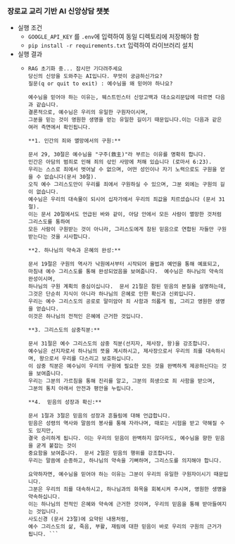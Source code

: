 ### 장로교 교리 기반 AI 신앙상담 챗봇

- 실행 조건
  - `GOOGLE_API_KEY` 를 `.env`에 입력하여 동일 디렉토리에 저장해야 함
  - ``` pip install -r requirements.txt ``` 입력하여 라이브러리 설치
- 실행 결과
  - ```
    RAG 초기화 중... 잠시만 기다려주세요
    당신의 신앙을 도와주는 AI입니다. 무엇이 궁금하신가요?
    질문(q or quit to exit) : 예수님을 왜 믿어야 하나요?
    
    예수님을 믿어야 하는 이유는, 웨스트민스터 신앙고백과 대소요리문답에 따르면 다음과 같습니다.
    결론적으로, 예수님은 우리의 유일한 구원자이시며,
    그분을 믿는 것이 영원한 생명을 얻는 유일한 길이기 때문입니다.이는 다음과 같은 여러 측면에서 확인됩니다.
    
    **1. 인간의 죄와 멸망에서의 구원:**
    
    문서 29, 30절은 예수님을 "구주(救主)"라 부르는 이유를 명확히 합니다.
    인간은 아담의 범죄로 인해 죄의 삯인 사망에 처해 있습니다 (로마서 6:23).
    우리는 스스로 죄에서 벗어날 수 없으며, 어떤 성인이나 자기 노력으로도 구원을 얻을 수 없습니다(문서 30절).
    오직 예수 그리스도만이 우리를 죄에서 구원하실 수 있으며, 그분 외에는 구원의 길이 없습니다.
    예수님은 우리의 대속물이 되시어 십자가에서 우리의 죄값을 치르셨습니다 (문서 31절).
    이는 문서 20절에서도 언급된 바와 같이, 아담 안에서 모든 사람이 멸망한 것처럼 그리스도를 통하여
    모든 사람이 구원받는 것이 아니라, 그리스도에게 참된 믿음으로 연합된 자들만 구원받는다는 것을 시사합니다.
    
    **2. 하나님의 약속과 은혜의 완성:**
    
    문서 19절은 구원의 역사가 낙원에서부터 시작되어 율법과 예언을 통해 예표되고,
    마침내 예수 그리스도를 통해 완성되었음을 보여줍니다.  예수님은 하나님의 약속의 완성이시며,
    하나님의 구원 계획의 중심이십니다.  문서 21절은 참된 믿음의 본질을 설명하는데,
    그것은 단순히 지식이 아니라 하나님의 은혜로 인한 확신과 신뢰입니다.
    우리는 예수 그리스도의 공로로 말미암아 죄 사함과 의롭게 됨, 그리고 영원한 생명을 얻습니다.
    이것은 하나님의 전적인 은혜에 근거한 것입니다.
    
    **3. 그리스도의 삼중직분:**
    
    문서 31절은 예수 그리스도의 삼중 직분(선지자, 제사장, 왕)을 강조합니다.
    예수님은 선지자로서 하나님의 뜻을 계시하시고, 제사장으로서 우리의 죄를 대속하시며, 왕으로서 우리를 다스리고 보호하십니다.
    이 삼중 직분은 예수님이 우리의 구원에 필요한 모든 것을 완벽하게 제공하신다는 것을 보여줍니다.
    우리는 그분의 가르침을 통해 진리를 알고, 그분의 희생으로 죄 사함을 받으며,
    그분의 통치 아래서 안전과 평안을 누립니다.
    
    **4.  믿음의 성장과 확신:**
    
    문서 1절과 3절은 믿음의 성장과 흔들림에 대해 언급합니다.
    믿음은 성령의 역사와 말씀의 봉사를 통해 자라나며, 때로는 시험을 받고 약해질 수도 있지만,
    결국 승리하게 됩니다. 이는 우리의 믿음이 완벽하지 않더라도, 예수님을 향한 믿음을 굳게 붙잡는 것이
    중요함을 보여줍니다.  문서 2절은 믿음의 행위를 강조합니다.
    우리는 말씀에 순종하고, 하나님의 약속을 기뻐하며, 그리스도를 의지해야 합니다.
    
    요약하자면, 예수님을 믿어야 하는 이유는 그분이 우리의 유일한 구원자이시기 때문입니다.
    그분은 우리의 죄를 대속하시고, 하나님과의 화목을 회복시켜 주시며, 영원한 생명을 약속하십니다.
    이는 하나님의 전적인 은혜와 약속에 근거한 것이며, 우리의 믿음을 통해 받아들여지는 것입니다.
    사도신경 (문서 23절)에 요약된 내용처럼,
    예수 그리스도의 삶, 죽음, 부활, 재림에 대한 믿음이 바로 우리의 구원의 근거가 됩니다. ``` 
